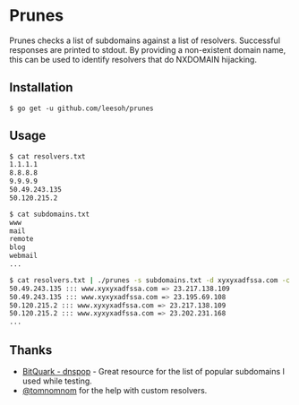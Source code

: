 # Prunes

Prunes checks a list of subdomains against a list of resolvers. Successful responses are printed to stdout. By providing a non-existent domain name, this can be used to identify resolvers that do NXDOMAIN hijacking.

## Installation 

`$ go get -u github.com/leesoh/prunes`

## Usage

```sh
$ cat resolvers.txt 
1.1.1.1
8.8.8.8
9.9.9.9
50.49.243.135
50.120.215.2

$ cat subdomains.txt 
www
mail
remote
blog
webmail
...

$ cat resolvers.txt | ./prunes -s subdomains.txt -d xyxyxadfssa.com -c 10
50.49.243.135 ::: www.xyxyxadfssa.com => 23.217.138.109
50.49.243.135 ::: www.xyxyxadfssa.com => 23.195.69.108
50.120.215.2 ::: www.xyxyxadfssa.com => 23.217.138.109
50.120.215.2 ::: www.xyxyxadfssa.com => 23.202.231.168
...
```

## Thanks

- [BitQuark - dnspop](https://github.com/bitquark/dnspop) - Great resource for the list of popular subdomains I used while testing.
- [@tomnomnom](https://github.com/tomnomnom) for the help with custom resolvers.
